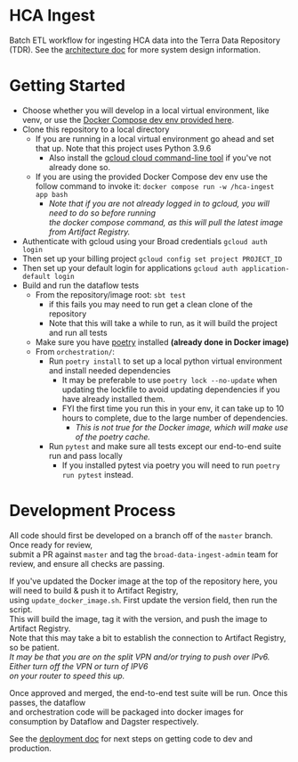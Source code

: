 # HCA Ingest
Batch ETL workflow for ingesting HCA data into the Terra Data Repository (TDR). See the [architecture doc](https://github.com/DataBiosphere/hca-ingest/blob/master/ARCHITECTURE.md) for more
system design information.

# Getting Started

* Choose whether you will develop in a local virtual environment, like venv, or use the [Docker Compose dev env provided here](docker-compose.yaml).
* Clone this repository to a local directory
  * If you are running in a local virtual environment go ahead and set that up. Note that this project uses Python 3.9.6
    * Also install the [gcloud cloud command-line tool](https://cloud.google.com/sdk/docs/install) if you've not already done so.
  * If you are using the provided Docker Compose dev env use the follow command to invoke it: `docker compose run -w /hca-ingest app bash`
    * _Note that if you are not already logged in to gcloud, you will need to do so before running \
      the docker compose command, as this will pull the latest image from Artifact Registry._
* Authenticate with gcloud using your Broad credentials `gcloud auth login`
* Then set up your billing project `gcloud config set project PROJECT_ID`
* Then set up your default login for applications `gcloud auth application-default login`
* Build and run the dataflow tests
  * From the repository/image root: `sbt test` 
    * if this fails you may need to run get a clean clone of the repository
    * Note that this will take a while to run, as it will build the project and run all tests
  * Make sure you have [poetry](https://python-poetry.org/docs/#installation) installed **(already done in Docker image)**
  * From `orchestration/`:
    * Run `poetry install` to set up a local python virtual environment and install needed dependencies
      * It may be preferable to use `poetry lock --no-update` when updating the lockfile to avoid updating dependencies 
      if you have already installed them.
      * FYI the first time you run this in your env, it can take up to 10 hours to complete, 
      due to the large number of dependencies.
        * _This is not true for the Docker image, which will make use of the poetry cache._
    * Run `pytest` and make sure all tests except our end-to-end suite run and pass locally
      * If you installed pytest via poetry you will need to run `poetry run pytest` instead.

# Development Process
All code should first be developed on a branch off of the `master` branch. Once ready for review, \
submit a PR against `master` and tag the `broad-data-ingest-admin` team for review, and ensure all checks are passing.

If you've updated the Docker image at the top of the repository here, you will need to build & push it to Artifact Registry, \
using `update_docker_image.sh`. First update the version field, then run the script. \
This will build the image, tag it with the version, and push the image to Artifact Registry. \
Note that this may take a bit to establish the connection to Artifact Registry, so be patient. \
_It may be that you are on the split VPN and/or trying to push over IPv6. Either turn off the VPN or turn of IPV6 \
on your router to speed this up._

Once approved and merged, the end-to-end test suite will be run. Once this passes, the dataflow \
and orchestration code will be packaged into docker images for consumption by Dataflow and Dagster
respectively.

See the [deployment doc](https://github.com/DataBiosphere/hca-ingest/tree/master/ops/helmfiles) for next steps on getting code to dev and production.
